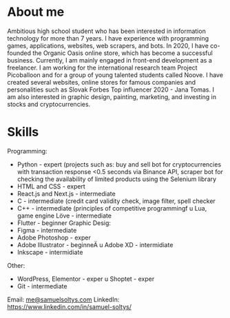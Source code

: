 # About me
Ambitious high school student who has been interested in information technology for more than 7 years. I
have experience with programming games, applications, websites, web scrapers, and bots. In 2020, I have co-founded the Organic Oasis online store, which has become a successful business. Currently, I am mainly engaged in front-end development as a freelancer. I am working for the international research team Project Picoballoon and for a group of young talented students called Noove. I have created several websites, online stores for famous companies and personalities such as Slovak Forbes Top influencer 2020 - Jana Tomas. I am also interested in graphic design, painting, marketing, and investing in stocks and cryptocurrencies.


# Skills 
Programming:
- Python - expert (projects such as: buy and sell bot for cryptocurrencies with transaction response <0.5 seconds via Binance API, scraper bot for checking the availability of limited products using the Selenium library
- HTML and CSS - expert
- React.js and Next.js - intermediate
- C - intermediate (credit card validity check, image filter, spell
checker
- C++ - intermediate (principles of competitive programmingf u Lua, game engine Löve - intermediate
- Flutter - beginner
Graphic Desig:
- Figma - intermediate
- Adobe Photoshop - exper
- Adobe Illustrator - beginneÄ u Adobe XD - intermidiate
- Inkscape - intermidiate


Other:
- WordPress, Elementor - exper u Shoptet - exper
- Git - intermediate

Email: [me@samuelsoltys.com](mailto:me@samuelsoltys.com)
LinkedIn: https://www.linkedin.com/in/samuel-soltys/

